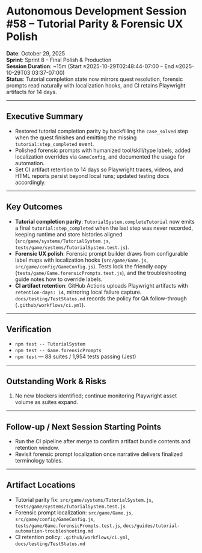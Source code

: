 # Autonomous Development Session #58 – Tutorial Parity & Forensic UX Polish

**Date**: October 29, 2025  
**Sprint**: Sprint 8 – Final Polish & Production  
**Session Duration**: ~15m (Start ≈2025-10-29T02:48:44-07:00 – End ≈2025-10-29T03:03:37-07:00)  
**Status**: Tutorial completion state now mirrors quest resolution, forensic prompts read naturally with localization hooks, and CI retains Playwright artifacts for 14 days.

---

## Executive Summary
- Restored tutorial completion parity by backfilling the `case_solved` step when the quest finishes and emitting the missing `tutorial:step_completed` event.
- Polished forensic prompts with humanized tool/skill/type labels, added localization overrides via `GameConfig`, and documented the usage for automation.
- Set CI artifact retention to 14 days so Playwright traces, videos, and HTML reports persist beyond local runs; updated testing docs accordingly.

---

## Key Outcomes
- **Tutorial completion parity**: `TutorialSystem.completeTutorial` now emits a final `tutorial:step_completed` when the last step was never recorded, keeping runtime and store histories aligned (`src/game/systems/TutorialSystem.js`, `tests/game/systems/TutorialSystem.test.js`).  
- **Forensic UX polish**: Forensic prompt builder draws from configurable label maps with localization hooks (`src/game/Game.js`, `src/game/config/GameConfig.js`). Tests lock the friendly copy (`tests/game/Game.forensicPrompts.test.js`), and the troubleshooting guide notes how to override labels.  
- **CI artifact retention**: GitHub Actions uploads Playwright artifacts with `retention-days: 14`, mirroring local failure capture. `docs/testing/TestStatus.md` records the policy for QA follow-through (`.github/workflows/ci.yml`).

---

## Verification
- `npm test -- TutorialSystem`  
- `npm test -- Game.forensicPrompts`  
- `npm test` — 88 suites / 1,954 tests passing (Jest)

---

## Outstanding Work & Risks
1. No new blockers identified; continue monitoring Playwright asset volume as suites expand.

---

## Follow-up / Next Session Starting Points
- Run the CI pipeline after merge to confirm artifact bundle contents and retention window.  
- Revisit forensic prompt localization once narrative delivers finalized terminology tables.

---

## Artifact Locations
- Tutorial parity fix: `src/game/systems/TutorialSystem.js`, `tests/game/systems/TutorialSystem.test.js`  
- Forensic prompt localization: `src/game/Game.js`, `src/game/config/GameConfig.js`, `tests/game/Game.forensicPrompts.test.js`, `docs/guides/tutorial-automation-troubleshooting.md`  
- CI retention policy: `.github/workflows/ci.yml`, `docs/testing/TestStatus.md`
